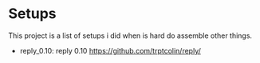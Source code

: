 Setups
======

This project is a list of setups i did when is hard do assemble other things.

* reply_0.10: reply 0.10 https://github.com/trptcolin/reply/ 
